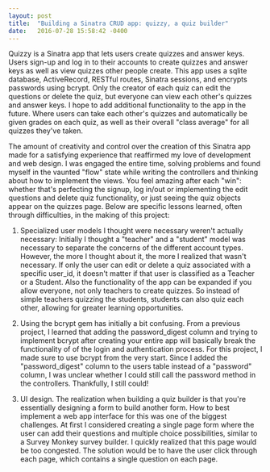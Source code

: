 ```yaml
---
layout: post
title:  "Building a Sinatra CRUD app: quizzy, a quiz builder"
date:   2016-07-28 15:58:42 -0400
---
```


Quizzy is a Sinatra app that lets users create quizzes and answer keys. Users sign-up and log in to their accounts to create quizzes and answer keys as well as view quizzes other people create. This app uses a sqlite database, ActiveRecord, RESTful routes, Sinatra sessions, and encrypts passwords using bcrypt. Only the creator of each quiz can edit the questions or delete the quiz, but everyone can view each other's quizzes and answer keys. I hope to add additional functionality to the app in the future. Where users can take each other's quizzes and automatically be given grades on each quiz, as well as their overall "class average" for all quizzes they've taken. 

The amount of creativity and control over the creation of this Sinatra app made for a satisfying experience that reaffirmed my love of development and web design. I was engaged the entire time, solving problems and found myself in the vaunted "flow" state while writing the controllers and thinking about how to implement the views. You feel amazing after each "win": whether that's perfecting the signup, log in/out or implementing the edit questions and delete quiz functionality, or just seeing the quiz objects appear on the quizzes page. Below are specific lessons learned, often through difficulties, in the making of this project:

1. Specialized user models I thought were necessary weren't actually necessary: Initially I thought a "teacher" and a "student" model was necessary to separate the concerns of the different account types. However, the more I thought about it, the more I realized that wasn't necessary. If only the user can edit or delete a quiz associated with a specific user_id, it doesn't matter if that user is classified as a Teacher or a Student. Also the functionality of the app can be expanded if you allow everyone, not only teachers to create quizzes. So instead of simple teachers quizzing the students, students can also quiz each other, allowing for greater learning opportunities.

2. Using the bcrypt gem has initially a bit confusing. From a previous project, I learned that adding the password_digest column and trying to implement bcrypt after creating your entire app will basically break the functionality of of the login and authentication process. For this project, I made sure to use bcrypt from the very start. Since I added the "password_digest" column to the users table instead of a "password" column, I was unclear whether I could still call the password method in the controllers. Thankfully, I still could! 

3. UI design. The realization when building a quiz builder is that you're essentially designing a form to build another form. How to best implement a web app interface for this was one of the biggest challenges. At first I considered creating a single page form where the user can add their questions and multiple choice possibilities, similar to a Survey Monkey survey builder. I quickly realized that this page would be too congested. The solution would be to have the user click through each page, which contains a single question on each page.
